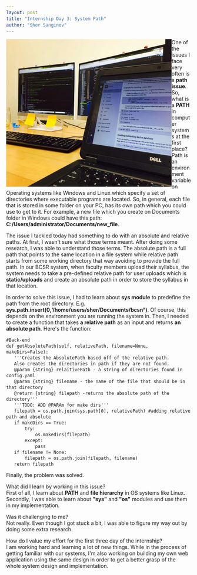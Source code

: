 ```yaml
---
layout: post
title: "Internship Day 3: System Path"
author: "Sher Sanginov"
---
```



<img class="img-responsive" src="/assets/img/intern3.jpg" alt="Drawing" style="width: 450px; height: 400px; display: block; float:left; ">

One of the issues I face very often is a **path issue**. So, what is a **PATH** in computer systems at the first place? Path is an environment variable on Operating systems like Windows and Linux which specify a set of directories where executable programs are located. So, in general, each file that is stored in some folder on your PC, has its own path which you could use to get to it. For example, a new file which you create on Documents folder in Windows could have this path: **C:/Users/administrator/Documents/new_file**.

The issue I tackled today had something to do with an absolute and relative paths. At first, I wasn't sure what those terms meant. After doing some research, I was able to understand those terms. The absolute path is a full path that points to the same location in a file system while relative path starts from some working directory that way avoiding to provide the full path. In our BCSR system, when faculty members upload their syllabus, the system needs to take a pre-defined relative path for user uploads which is **static/uploads** and create an absolute path in order to store the syllabus in that location.

In order to solve this issue, I had to learn about **sys module** to predefine the path from the root directory. E.g. **sys.path.insert(0,‘/home/users/sher/Documents/bcsr/’)**. Of course, this depends on the environment you are running the system in. Then, I needed to create a function that takes **a relative path** as an input and returns **an absolute path**. Here's the function:
```
#Back-end
def getAbsolutePath(self, relativePath, filename=None, makeDirs=False):
   '''Creates the AbsolutePath based off of the relative path.
   Also creates the directories in path if they are not found.
   @param {string} relaitivePath - a string of directories found in config.yaml
   @param {string} filename - the name of the file that should be in that directory
   @return {string} filepath -returns the absolute path of the directory'''
   '''TODO: ADD @PARAm for make dirs'''
   filepath = os.path.join(sys.path[0], relativePath) #adding relative path and absolute
   if makeDirs == True:
       try:
           os.makedirs(filepath)
       except:
           pass
   if filename != None:
       filepath = os.path.join(filepath, filename)
   return filepath
```
Finally, the problem was solved.

What did I learn by working in this issue?
<br>First of all, I learn about **PATH** and **file hierarchy** in OS systems like Linux. Secondly, I was able to learn about **"sys"** and **"os"** modules and use them in my implementation.

Was it challenging to me?<br>
Not really. Even though I got stuck a bit, I was able to figure my way out by doing some extra research.

How do I value my effort for the first three day of the internship?<br>
I am working hard and learning a lot of new things. While in the process of getting familiar with our systems, I'm also working on building my own web application using the same design in order to get a better grasp of the whole system design and implementation.
